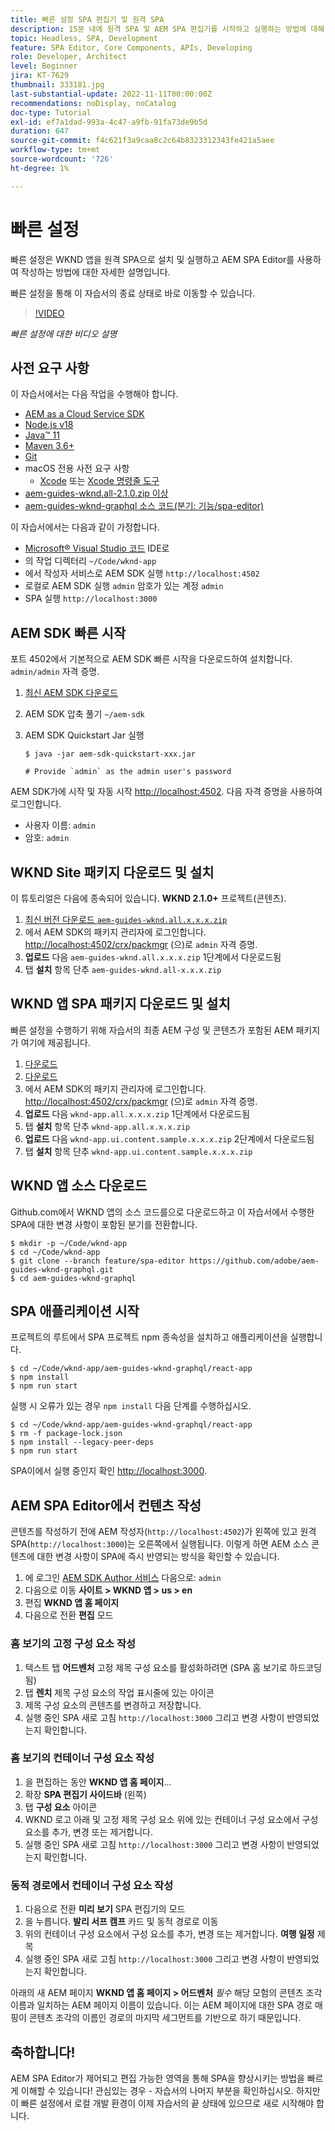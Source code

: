 ```yaml
---
title: 빠른 설정 SPA 편집기 및 원격 SPA
description: 15분 내에 원격 SPA 및 AEM SPA 편집기를 시작하고 실행하는 방법에 대해 알아보십시오.
topic: Headless, SPA, Development
feature: SPA Editor, Core Components, APIs, Developing
role: Developer, Architect
level: Beginner
jira: KT-7629
thumbnail: 333181.jpg
last-substantial-update: 2022-11-11T00:00:00Z
recommendations: noDisplay, noCatalog
doc-type: Tutorial
exl-id: ef7a1dad-993a-4c47-a9fb-91fa73de9b5d
duration: 647
source-git-commit: f4c621f3a9caa8c2c64b8323312343fe421a5aee
workflow-type: tm+mt
source-wordcount: '726'
ht-degree: 1%

---
```


# 빠른 설정

빠른 설정은 WKND 앱을 원격 SPA으로 설치 및 실행하고 AEM SPA Editor를 사용하여 작성하는 방법에 대한 자세한 설명입니다.

빠른 설정을 통해 이 자습서의 종료 상태로 바로 이동할 수 있습니다.

>[!VIDEO](https://video.tv.adobe.com/v/333181?quality=12&learn=on)

_빠른 설정에 대한 비디오 설명_

## 사전 요구 사항

이 자습서에서는 다음 작업을 수행해야 합니다.

+ [AEM as a Cloud Service SDK](https://experienceleague.adobe.com/docs/experience-manager-learn/cloud-service/local-development-environment-set-up/aem-runtime.html?lang=en)
+ [Node.js v18](https://nodejs.org/en/)
+ [Java™ 11](https://downloads.experiencecloud.adobe.com/content/software-distribution/en/general.html)
+ [Maven 3.6+](https://maven.apache.org/)
+ [Git](https://git-scm.com/downloads)
+ macOS 전용 사전 요구 사항
   + [Xcode](https://developer.apple.com/xcode/) 또는 [Xcode 명령줄 도구](https://developer.apple.com/xcode/resources/)
+ [aem-guides-wknd.all-2.1.0.zip 이상](https://github.com/adobe/aem-guides-wknd/releases)
+ [aem-guides-wknd-graphql 소스 코드(분기: 기능/spa-editor)](https://github.com/adobe/aem-guides-wknd-graphql/tree/feature/spa-editor)


이 자습서에서는 다음과 같이 가정합니다.

+ [Microsoft® Visual Studio 코드](https://visualstudio.microsoft.com/) IDE로
+ 의 작업 디렉터리 `~/Code/wknd-app`
+ 에서 작성자 서비스로 AEM SDK 실행 `http://localhost:4502`
+ 로컬로 AEM SDK 실행 `admin` 암호가 있는 계정 `admin`
+ SPA 실행 `http://localhost:3000`

## AEM SDK 빠른 시작

포트 4502에서 기본적으로 AEM SDK 빠른 시작을 다운로드하여 설치합니다. `admin/admin` 자격 증명.

1. [최신 AEM SDK 다운로드](https://experience.adobe.com/#/downloads/content/software-distribution/en/aemcloud.html?fulltext=AEM*+SDK*&amp;orderby=%40jcr%3Acontent%2Fjcr%3AlastModified&amp;orderby.sort=desc&amp;layout=list&amp;p.offset=0&amp;p.limit=1)
1. AEM SDK 압축 풀기 `~/aem-sdk`
1. AEM SDK Quickstart Jar 실행

   ```
   $ java -jar aem-sdk-quickstart-xxx.jar
   
   # Provide `admin` as the admin user's password
   ```

AEM SDK가에 시작 및 자동 시작 [http://localhost:4502](http://localhost:4502). 다음 자격 증명을 사용하여 로그인합니다.

+ 사용자 이름: `admin`
+ 암호: `admin`

## WKND Site 패키지 다운로드 및 설치

이 튜토리얼은 다음에 종속되어 있습니다. __WKND 2.1.0+__ 프로젝트(콘텐츠).

1. [최신 버전 다운로드 `aem-guides-wknd.all.x.x.x.zip`](https://github.com/adobe/aem-guides-wknd/releases)
1. 에서 AEM SDK의 패키지 관리자에 로그인합니다. [http://localhost:4502/crx/packmgr](http://localhost:4502/crx/packmgr) (으)로 `admin` 자격 증명.
1. __업로드__ 다음 `aem-guides-wknd.all.x.x.x.zip` 1단계에서 다운로드됨
1. 탭 __설치__ 항목 단추 `aem-guides-wknd.all-x.x.x.zip`

## WKND 앱 SPA 패키지 다운로드 및 설치

빠른 설정을 수행하기 위해 자습서의 최종 AEM 구성 및 콘텐츠가 포함된 AEM 패키지가 여기에 제공됩니다.

1. [다운로드 ](./assets/quick-setup/wknd-app.all-1.0.0-SNAPSHOT.zip)
1. [다운로드 ](./assets/quick-setup/wknd-app.ui.content.sample-1.0.1.zip)
1. 에서 AEM SDK의 패키지 관리자에 로그인합니다. [http://localhost:4502/crx/packmgr](http://localhost:4502/crx/packmgr) (으)로 `admin` 자격 증명.
1. __업로드__ 다음 `wknd-app.all.x.x.x.zip` 1단계에서 다운로드됨
1. 탭 __설치__ 항목 단추 `wknd-app.all.x.x.x.zip`
1. __업로드__ 다음 `wknd-app.ui.content.sample.x.x.x.zip` 2단계에서 다운로드됨
1. 탭 __설치__ 항목 단추 `wknd-app.ui.content.sample.x.x.x.zip`

## WKND 앱 소스 다운로드

Github.com에서 WKND 앱의 소스 코드를으로 다운로드하고 이 자습서에서 수행한 SPA에 대한 변경 사항이 포함된 분기를 전환합니다.

```
$ mkdir -p ~/Code/wknd-app
$ cd ~/Code/wknd-app
$ git clone --branch feature/spa-editor https://github.com/adobe/aem-guides-wknd-graphql.git
$ cd aem-guides-wknd-graphql
```

## SPA 애플리케이션 시작

프로젝트의 루트에서 SPA 프로젝트 npm 종속성을 설치하고 애플리케이션을 실행합니다.

```
$ cd ~/Code/wknd-app/aem-guides-wknd-graphql/react-app
$ npm install
$ npm run start
```

실행 시 오류가 있는 경우 `npm install` 다음 단계를 수행하십시오.

```
$ cd ~/Code/wknd-app/aem-guides-wknd-graphql/react-app
$ rm -f package-lock.json
$ npm install --legacy-peer-deps
$ npm run start
```

SPA이에서 실행 중인지 확인 [http://localhost:3000](http://localhost:3000).

## AEM SPA Editor에서 컨텐츠 작성

콘텐츠를 작성하기 전에 AEM 작성자(`http://localhost:4502`)가 왼쪽에 있고 원격 SPA(`http://localhost:3000`)는 오른쪽에서 실행됩니다. 이렇게 하면 AEM 소스 콘텐츠에 대한 변경 사항이 SPA에 즉시 반영되는 방식을 확인할 수 있습니다.

1. 에 로그인 [AEM SDK Author 서비스](http://localhost:4502) 다음으로: `admin`
1. 다음으로 이동 __사이트 > WKND 앱 > us > en__
1. 편집 __WKND 앱 홈 페이지__
1. 다음으로 전환 __편집__ 모드

### 홈 보기의 고정 구성 요소 작성

1. 텍스트 탭 __어드벤처__ 고정 제목 구성 요소를 활성화하려면 (SPA 홈 보기로 하드코딩됨)
1. 탭 __렌치__ 제목 구성 요소의 작업 표시줄에 있는 아이콘
1. 제목 구성 요소의 콘텐츠를 변경하고 저장합니다.
1. 실행 중인 SPA 새로 고침 `http://localhost:3000` 그리고 변경 사항이 반영되었는지 확인합니다.

### 홈 보기의 컨테이너 구성 요소 작성

1. 을 편집하는 동안 __WKND 앱 홈 페이지__...
1. 확장 __SPA 편집기 사이드바__ (왼쪽)
1. 탭 __구성 요소__ 아이콘
1. WKND 로고 아래 및 고정 제목 구성 요소 위에 있는 컨테이너 구성 요소에서 구성 요소를 추가, 변경 또는 제거합니다.
1. 실행 중인 SPA 새로 고침 `http://localhost:3000` 그리고 변경 사항이 반영되었는지 확인합니다.

### 동적 경로에서 컨테이너 구성 요소 작성

1. 다음으로 전환 __미리 보기__ SPA 편집기의 모드
1. 을 누릅니다. __발리 서프 캠프__ 카드 및 동적 경로로 이동
1. 위의 컨테이너 구성 요소에서 구성 요소를 추가, 변경 또는 제거합니다. __여행 일정__ 제목
1. 실행 중인 SPA 새로 고침 `http://localhost:3000` 그리고 변경 사항이 반영되었는지 확인합니다.

아래의 새 AEM 페이지 __WKND 앱 홈 페이지 > 어드벤처__ _필수_ 해당 모험의 콘텐츠 조각 이름과 일치하는 AEM 페이지 이름이 있습니다. 이는 AEM 페이지에 대한 SPA 경로 매핑이 콘텐츠 조각의 이름인 경로의 마지막 세그먼트를 기반으로 하기 때문입니다.

## 축하합니다!

AEM SPA Editor가 제어되고 편집 가능한 영역을 통해 SPA을 향상시키는 방법을 빠르게 이해할 수 있습니다! 관심있는 경우 - 자습서의 나머지 부분을 확인하십시오. 하지만 이 빠른 설정에서 로컬 개발 환경이 이제 자습서의 끝 상태에 있으므로 새로 시작해야 합니다.
